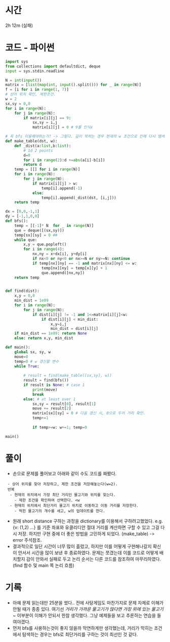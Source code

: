 
# 시간
2h 12m (실패)

# 코드 - 파이썬

```python
import sys 
from collections import defaultdict, deque
input = sys.stdin.readline

N = int(input())
matrix = [list(map(int, input().split())) for _ in range(N)]
f = [i for i in range(1, 7)]
# 상어 위치 확인, 제한조건.
w = 2
sx,sy = 0,0
for i in range(N):
    for j in range(N):
        if matrix[i][j] == 9:
            sx,sy = i,j
            matrix[i][j] = 0 # 9를 인식x

# 꼭 bfs 이용해야하는가? -> 그렇다. 길이 막히는 경우 현재의 w 조건으로 인해 다시 탬색해야하는데, 이 경우 에러가 생긴다.
def make_table(dst, w):
    def _dist(a:list,b:list):
        # 1d 2 points
        d=0
        for i in range(2):d +=abs(a[i]-b[i])
        return d
    temp = [[] for i in range(N)]
    for i in range(N):
        for j in range(N):
            if matrix[i][j] > w:
                temp[i].append(-1)
            else:
                temp[i].append(_dist(dst, [i,j]))
    return temp

dx = [0,0,-1,1]
dy = [-1,1,0,0]
def bfs():
    temp = [[-1]* N  for _ in range(N)]
    que = deque([(sx,sy)])
    temp[sx][sy] = 0 ##
    while que:
        x,y = que.popleft()
        for i in range(4):
            nx,ny = x+dx[i], y+dy[i]  
            if nx<0 or ny<0 or nx>=N or ny>=N: continue
            if temp[nx][ny] == -1 and matrix[nx][ny] <= w:
                temp[nx][ny] = temp[x][y] + 1
                que.append([nx,ny])
    return temp


def find(dist):
    x,y = 0,0
    min_dist = 1e09
    for i in range(N):
        for j in range(N):
            if dist[i][j] != -1 and 1<=matrix[i][j]<w:
                if dist[i][j] < min_dist:
                    x,y=i,j
                    min_dist = dist[i][j]
    if min_dist == 1e09: return None
    else: return x,y, min_dist 

def main():
    global sx, sy, w
    move=0
    temp=0 # w 갱신할 변수
    while True:
        
        # result = find(make_table([sx,sy], w))
        result = find(bfs())
        if result is None: # case 1
            print(move)
            break 
        else: # at least over 1
            sx,sy = result[0], result[1]
            move += result[2]
            matrix[sx][sy] = 0 # 다음 갱신 시, 0으로 두어 거리 확인.
            temp+=1
        
            if temp>=w: w+=1; temp=0

main()

```

# 풀이

- 손으로 문제를 풀어보고 아래와 같이 수도 코드를 짜봤다. 
```
 - 상어 위치를 찾아 저장하고, 제한 조건을 저장해놓는다(w=2).
 반복
  - 현재의 위치에서 가장 최단 거리인 물고기와 위치를 찾는다.
    - 제한 조건을 확인하여 선택한다. <w
  - 현재의 위치에서 최단거리 물고기 위치로 이동하고 이동 거리를 저장한다.
    - 먹힌 물고기의 개수를 세고, w의 업데이트를 한다. 
```
- 원래 short distance 구하는 과정을 dictionary를 이용해서 구하려고했었다. e.g. {v: (1,2) ...} 를 기준 좌표와 유클리디안 절대 거리를 계산하면 구할 수 있고 그걸 다시 저장. 하지만 구현 중에 더 좋은 방법을 고민하게 되었다. (make_table) -> error 주석참조. 
- 결과적으로 일단 시간이 너무 많이 흘렀고, 하지만 이를 어떻게 구현해나갈지 확신이 안서서 시간을 많이 보낸 후 종료하였다. 문제는 쪼갰는데 이를 코드로 어떻게 배치할지 감이 안와서 실패로 두고 논리 순서는 다른 코드를 참조하여 마무리하였다. (find 함수 및 main 쪽 논리 흐름) 


# 기록
- 아예 문제 읽는데만 25분을 썼다.. 전에 사탕게임도 마찬가지로 문제 자체로 이해가 안될 때가 종종 있다. 여기선 *거리가 가까운 물고기가 많다면 가장 위에 있는 물고기~* 이부분이 이해가 안되서 한참 생각했다. 그냥 예제들을 보고 추론하는 연습을 들여야겠다. 
- 먼저 bfs를 사용하는것이 좋지 않을까 막연하게만 생각했는데, 거리가 막히는 조건에서 탐색하는 경우는 bfs로 최단거리를 구하는 것이 최선인 것 같다. 
